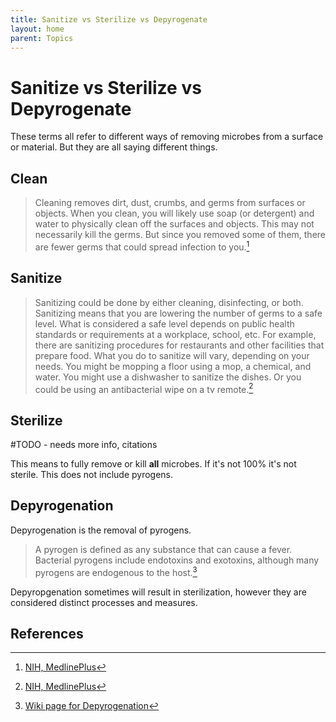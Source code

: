 ```yaml
---
title: Sanitize vs Sterilize vs Depyrogenate
layout: home
parent: Topics
---
```


# Sanitize vs Sterilize vs Depyrogenate

These terms all refer to different ways of removing microbes from a surface or material. But they are all saying different things.

## Clean

>Cleaning removes dirt, dust, crumbs, and germs from surfaces or objects. When you clean, you will likely use soap (or detergent) and water to physically clean off the surfaces and objects. This may not necessarily kill the germs. But since you removed some of them, there are fewer germs that could spread infection to you.[^1]
> 

## Sanitize

>Sanitizing could be done by either cleaning, disinfecting, or both. Sanitizing means that you are lowering the number of germs to a safe level. What is considered a safe level depends on public health standards or requirements at a workplace, school, etc. For example, there are sanitizing procedures for restaurants and other facilities that prepare food. What you do to sanitize will vary, depending on your needs. You might be mopping a floor using a mop, a chemical, and water. You might use a dishwasher to sanitize the dishes. Or you could be using an antibacterial wipe on a tv remote.[^1]


## Sterilize

#TODO - needs more info, citations

This means to fully remove or kill **all** microbes. If it's not 100% it's not sterile. This does not include pyrogens. 

## Depyrogenation

Depyrogenation is the removal of pyrogens.

>A pyrogen is defined as any substance that can cause a fever. Bacterial pyrogens include endotoxins and exotoxins, although many pyrogens are endogenous to the host.[^2]

Depyropgenation sometimes will result in sterilization, however they are considered distinct processes and measures. 

## References

[^1]: [NIH, MedlinePlus](https://medlineplus.gov/cleaningdisinfectingandsanitizing.html)

[^2]: [Wiki page for Depyrogenation](https://en.wikipedia.org/wiki/Depyrogenation)
